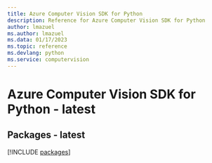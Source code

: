 ```yaml
---
title: Azure Computer Vision SDK for Python
description: Reference for Azure Computer Vision SDK for Python
author: lmazuel
ms.author: lmazuel
ms.data: 01/17/2023
ms.topic: reference
ms.devlang: python
ms.service: computervision
---
```

# Azure Computer Vision SDK for Python - latest
## Packages - latest
[!INCLUDE [packages](computer-vision-index.md)]